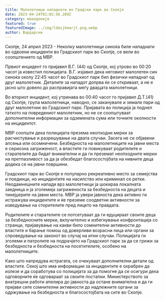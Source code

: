 ```yaml
---
title: Малолетници нападнати во Градски парк во Скопје
date: 2023-04-24T01:02:56.289Z
category: македонија
featured: true
featuredImage: ../img/ldasjkmarjt.png.webp
author: Вардарски
---
```


Скопје, 24 април 2023 - Неколку малолетници синоќа биле нападнати во одвоени инциденти во Градскиот парк во Скопје, се вели во соопштението од МВР.

Првиот инцидент го пријавил В.Г. (44) од Скопје, кој утрово во 00:20 часот ја известил полицијата. В.Г. изјавил дека неговиот малолетен син синоќа околу 22:45 часот во Градскиот парк бил физички нападнат од друг малолетник. Деталите за нападот допрва ќе се откриваат, а не е јасно што довело до расправијата меѓу двајцата малолетници.

Во вториот инцидент, кој утринава во 00:40 часот го пријавил Д.Т.(41) од Скопје, група малолетници, наводно, се заканувале и земале пари од друг малолетник во Градскиот парк. Пријавата во полиција ја поднел таткото на повредениот малолетник, но не се соопштуваат дополнителни информации за одземената сума или точните околности на инцидентот.

МВР соопшти дека полицијата презема неопходни мерки за расчистување и разрешување на двата случаи. Засега не се објавени апсења или осомничени. Безбедноста на малолетниците на јавни места е сериозна загриженост, а властите ги повикуваат родителите и старателите да бидат внимателни и да ги преземат неопходните мерки на претпазливост за да ја обезбедат благосостојбата на нивните деца додека се на јавни површини.

Градскиот парк во Скопје е популарно рекреативно место за семејства и поединци, но инцидентите на насилство или криминал се ретки. Неодамнешните напади врз малолетници ја шокираа локалната заедница и ја зголемија загриженоста за безбедноста на децата и тинејџерите на јавни места. МВР ја увери јавноста дека активно ги истражува инцидентите и ќе преземе соодветни активности за изведување на сторителите пред лицето на правдата.

Родителите и старателите се потсетуваат да ги едуцираат своите деца за безбедносните мерки, вклучително и избегнување конфронтација со странци, пријавување на какви било сомнителни активности до властите и барање помош од доверливи возрасни лица или органи за спроведување на законот во случај на итни случаи. Полицијата ги зголеми и патролите на подрачјето на Градскиот парк за да се грижи за безбедноста и безбедноста на посетителите, особено на малолетниците.

Како што напредува истрагата, се очекуваат дополнителни детали од властите. Секој што има информации за инцидентите е охрабрен да излезе и да соработува со полицијата за да помогне да се осигури дека одговорните ќе одговараат за своите постапки. Министерството за внатрешни работи апелира до јавноста да остане внимателна и да ги пријави сите сомнителни активности до надлежните органи за одржување на безбедноста и благосостојбата на сите во Скопје.

